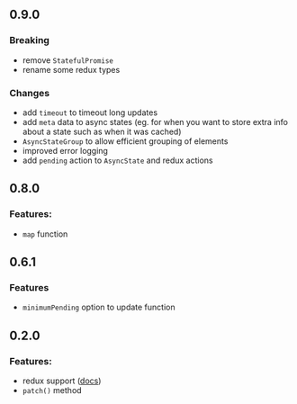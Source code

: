 ## 0.9.0

### Breaking

- remove `StatefulPromise`
- rename some redux types

### Changes

- add `timeout` to timeout long updates
- add `meta` data to async states (eg. for when you want to store extra info about a state such as when it was cached)
- `AsyncStateGroup` to allow efficient grouping of elements
- improved error logging
- add `pending` action to `AsyncState` and redux actions 

## 0.8.0

### Features: 
- `map` function

## 0.6.1

### Features
- `minimumPending` option to update function

## 0.2.0

### Features:
- redux support ([docs](./docs/redux.md))
- `patch()` method
